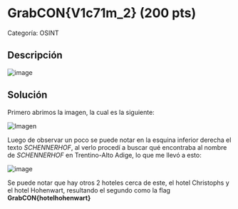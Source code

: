 # GrabCON{V1c71m_2} (200 pts)
Categoría: OSINT
## Descripción
![image](https://user-images.githubusercontent.com/66751764/132142836-022ea8b9-8498-4ae6-a6e9-4f7219e6c577.png)
## Solución

Primero abrimos la imagen, la cual es la siguiente:

![Imagen](https://cdn.discordapp.com/attachments/881370478189629472/883395017308241980/IMG_20210903_222555.jpg)

Luego de observar un poco se puede notar en la esquina inferior derecha el texto *SCHENNERHOF*, al verlo procedí a buscar qué encontraba al nombre de *SCHENNERHOF* en Trentino-Alto Adige, lo que me llevó a esto:

![image](https://user-images.githubusercontent.com/66751764/132141859-c5e4ae43-ee62-4f28-9fcc-d806daec6a9e.png)

Se puede notar que hay otros 2 hoteles cerca de este, el hotel Christophs y el hotel Hohenwart, resultando el segundo como la flag **GrabCON{hotelhohenwart}**
